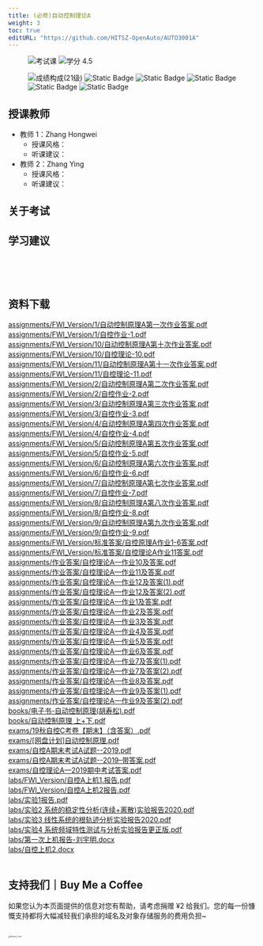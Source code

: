 ```yaml
---
title: (必修)自动控制理论A
weight: 3
toc: true
editURL: "https://github.com/HITSZ-OpenAuto/AUTO3001A"
---
```


<div align="left">
<figure>
  <img alt="考试课" src="https://img.shields.io/badge/%E8%80%83%E8%AF%95%E8%AF%BE-red" >
  <img alt="学分 4.5" src="https://img.shields.io/badge/%E5%AD%A6%E5%88%86-4.5-moccasin">
</figure>
</div>

<div align="left">
<figure>
  <img alt="成绩构成(21级)" src="https://img.shields.io/badge/%E6%88%90%E7%BB%A9%E6%9E%84%E6%88%90(21%E7%BA%A7)-gold">
  <img alt="Static Badge" src="https://img.shields.io/badge/%E4%BD%9C%E4%B8%9A-13%25-wheat">
  <img alt="Static Badge" src="https://img.shields.io/badge/%E8%AF%BE%E5%A0%82%E8%A1%A8%E7%8E%B0-5%25-wheat">
  <img alt="Static Badge" src="https://img.shields.io/badge/%E4%B8%8A%E6%9C%BA%E5%AE%9E%E9%AA%8C-4%25-wheat">
  <img alt="Static Badge" src="https://img.shields.io/badge/%E7%A1%AC%E4%BB%B6%E5%AE%9E%E9%AA%8C-8%25-wheat">
  <img alt="Static Badge" src="https://img.shields.io/badge/%E6%9C%9F%E6%9C%AB%E8%80%83%E8%AF%95-70%25-wheat">
</figure>
</div>

## 授课教师

- 教师 1：Zhang Hongwei
  - 授课风格：
  - 听课建议：
- 教师 2：Zhang Ying
  - 授课风格：
  - 听课建议：

## 关于考试

## 学习建议
<br>
<br>
<br>


## 资料下载

<a href="https://gh.hoa.moe/github.com/HITSZ-OpenAuto/AUTO3001A/raw/main/assignments/FWI_Version/1/%E8%87%AA%E5%8A%A8%E6%8E%A7%E5%88%B6%E5%8E%9F%E7%90%86A%E7%AC%AC%E4%B8%80%E6%AC%A1%E4%BD%9C%E4%B8%9A%E7%AD%94%E6%A1%88.pdf">assignments/FWI_Version/1/自动控制原理A第一次作业答案.pdf</a>
<br>
<a href="https://gh.hoa.moe/github.com/HITSZ-OpenAuto/AUTO3001A/raw/main/assignments/FWI_Version/1/%E8%87%AA%E6%8E%A7%E4%BD%9C%E4%B8%9A-1.pdf">assignments/FWI_Version/1/自控作业-1.pdf</a>
<br>
<a href="https://gh.hoa.moe/github.com/HITSZ-OpenAuto/AUTO3001A/raw/main/assignments/FWI_Version/10/%E8%87%AA%E5%8A%A8%E6%8E%A7%E5%88%B6%E5%8E%9F%E7%90%86A%E7%AC%AC%E5%8D%81%E6%AC%A1%E4%BD%9C%E4%B8%9A%E7%AD%94%E6%A1%88.pdf">assignments/FWI_Version/10/自动控制原理A第十次作业答案.pdf</a>
<br>
<a href="https://gh.hoa.moe/github.com/HITSZ-OpenAuto/AUTO3001A/raw/main/assignments/FWI_Version/10/%E8%87%AA%E6%8E%A7%E7%90%86%E8%AE%BA-10.pdf">assignments/FWI_Version/10/自控理论-10.pdf</a>
<br>
<a href="https://gh.hoa.moe/github.com/HITSZ-OpenAuto/AUTO3001A/raw/main/assignments/FWI_Version/11/%E8%87%AA%E5%8A%A8%E6%8E%A7%E5%88%B6%E5%8E%9F%E7%90%86A%E7%AC%AC%E5%8D%81%E4%B8%80%E6%AC%A1%E4%BD%9C%E4%B8%9A%E7%AD%94%E6%A1%88.pdf">assignments/FWI_Version/11/自动控制原理A第十一次作业答案.pdf</a>
<br>
<a href="https://gh.hoa.moe/github.com/HITSZ-OpenAuto/AUTO3001A/raw/main/assignments/FWI_Version/11/%E8%87%AA%E6%8E%A7%E7%90%86%E8%AE%BA-11.pdf">assignments/FWI_Version/11/自控理论-11.pdf</a>
<br>
<a href="https://gh.hoa.moe/github.com/HITSZ-OpenAuto/AUTO3001A/raw/main/assignments/FWI_Version/2/%E8%87%AA%E5%8A%A8%E6%8E%A7%E5%88%B6%E5%8E%9F%E7%90%86A%E7%AC%AC%E4%BA%8C%E6%AC%A1%E4%BD%9C%E4%B8%9A%E7%AD%94%E6%A1%88.pdf">assignments/FWI_Version/2/自动控制原理A第二次作业答案.pdf</a>
<br>
<a href="https://gh.hoa.moe/github.com/HITSZ-OpenAuto/AUTO3001A/raw/main/assignments/FWI_Version/2/%E8%87%AA%E6%8E%A7%E4%BD%9C%E4%B8%9A-2.pdf">assignments/FWI_Version/2/自控作业-2.pdf</a>
<br>
<a href="https://gh.hoa.moe/github.com/HITSZ-OpenAuto/AUTO3001A/raw/main/assignments/FWI_Version/3/%E8%87%AA%E5%8A%A8%E6%8E%A7%E5%88%B6%E5%8E%9F%E7%90%86A%E7%AC%AC%E4%B8%89%E6%AC%A1%E4%BD%9C%E4%B8%9A%E7%AD%94%E6%A1%88.pdf">assignments/FWI_Version/3/自动控制原理A第三次作业答案.pdf</a>
<br>
<a href="https://gh.hoa.moe/github.com/HITSZ-OpenAuto/AUTO3001A/raw/main/assignments/FWI_Version/3/%E8%87%AA%E6%8E%A7%E4%BD%9C%E4%B8%9A-3.pdf">assignments/FWI_Version/3/自控作业-3.pdf</a>
<br>
<a href="https://gh.hoa.moe/github.com/HITSZ-OpenAuto/AUTO3001A/raw/main/assignments/FWI_Version/4/%E8%87%AA%E5%8A%A8%E6%8E%A7%E5%88%B6%E5%8E%9F%E7%90%86A%E7%AC%AC%E5%9B%9B%E6%AC%A1%E4%BD%9C%E4%B8%9A%E7%AD%94%E6%A1%88.pdf">assignments/FWI_Version/4/自动控制原理A第四次作业答案.pdf</a>
<br>
<a href="https://gh.hoa.moe/github.com/HITSZ-OpenAuto/AUTO3001A/raw/main/assignments/FWI_Version/4/%E8%87%AA%E6%8E%A7%E4%BD%9C%E4%B8%9A-4.pdf">assignments/FWI_Version/4/自控作业-4.pdf</a>
<br>
<a href="https://gh.hoa.moe/github.com/HITSZ-OpenAuto/AUTO3001A/raw/main/assignments/FWI_Version/5/%E8%87%AA%E5%8A%A8%E6%8E%A7%E5%88%B6%E5%8E%9F%E7%90%86A%E7%AC%AC%E4%BA%94%E6%AC%A1%E4%BD%9C%E4%B8%9A%E7%AD%94%E6%A1%88.pdf">assignments/FWI_Version/5/自动控制原理A第五次作业答案.pdf</a>
<br>
<a href="https://gh.hoa.moe/github.com/HITSZ-OpenAuto/AUTO3001A/raw/main/assignments/FWI_Version/5/%E8%87%AA%E6%8E%A7%E4%BD%9C%E4%B8%9A-5.pdf">assignments/FWI_Version/5/自控作业-5.pdf</a>
<br>
<a href="https://gh.hoa.moe/github.com/HITSZ-OpenAuto/AUTO3001A/raw/main/assignments/FWI_Version/6/%E8%87%AA%E5%8A%A8%E6%8E%A7%E5%88%B6%E5%8E%9F%E7%90%86A%E7%AC%AC%E5%85%AD%E6%AC%A1%E4%BD%9C%E4%B8%9A%E7%AD%94%E6%A1%88.pdf">assignments/FWI_Version/6/自动控制原理A第六次作业答案.pdf</a>
<br>
<a href="https://gh.hoa.moe/github.com/HITSZ-OpenAuto/AUTO3001A/raw/main/assignments/FWI_Version/6/%E8%87%AA%E6%8E%A7%E4%BD%9C%E4%B8%9A-6.pdf">assignments/FWI_Version/6/自控作业-6.pdf</a>
<br>
<a href="https://gh.hoa.moe/github.com/HITSZ-OpenAuto/AUTO3001A/raw/main/assignments/FWI_Version/7/%E8%87%AA%E5%8A%A8%E6%8E%A7%E5%88%B6%E5%8E%9F%E7%90%86A%E7%AC%AC%E4%B8%83%E6%AC%A1%E4%BD%9C%E4%B8%9A%E7%AD%94%E6%A1%88.pdf">assignments/FWI_Version/7/自动控制原理A第七次作业答案.pdf</a>
<br>
<a href="https://gh.hoa.moe/github.com/HITSZ-OpenAuto/AUTO3001A/raw/main/assignments/FWI_Version/7/%E8%87%AA%E6%8E%A7%E4%BD%9C%E4%B8%9A-7.pdf">assignments/FWI_Version/7/自控作业-7.pdf</a>
<br>
<a href="https://gh.hoa.moe/github.com/HITSZ-OpenAuto/AUTO3001A/raw/main/assignments/FWI_Version/8/%E8%87%AA%E5%8A%A8%E6%8E%A7%E5%88%B6%E5%8E%9F%E7%90%86A%E7%AC%AC%E5%85%AB%E6%AC%A1%E4%BD%9C%E4%B8%9A%E7%AD%94%E6%A1%88.pdf">assignments/FWI_Version/8/自动控制原理A第八次作业答案.pdf</a>
<br>
<a href="https://gh.hoa.moe/github.com/HITSZ-OpenAuto/AUTO3001A/raw/main/assignments/FWI_Version/8/%E8%87%AA%E6%8E%A7%E4%BD%9C%E4%B8%9A-8.pdf">assignments/FWI_Version/8/自控作业-8.pdf</a>
<br>
<a href="https://gh.hoa.moe/github.com/HITSZ-OpenAuto/AUTO3001A/raw/main/assignments/FWI_Version/9/%E8%87%AA%E5%8A%A8%E6%8E%A7%E5%88%B6%E5%8E%9F%E7%90%86A%E7%AC%AC%E4%B9%9D%E6%AC%A1%E4%BD%9C%E4%B8%9A%E7%AD%94%E6%A1%88.pdf">assignments/FWI_Version/9/自动控制原理A第九次作业答案.pdf</a>
<br>
<a href="https://gh.hoa.moe/github.com/HITSZ-OpenAuto/AUTO3001A/raw/main/assignments/FWI_Version/9/%E8%87%AA%E6%8E%A7%E4%BD%9C%E4%B8%9A-9.pdf">assignments/FWI_Version/9/自控作业-9.pdf</a>
<br>
<a href="https://gh.hoa.moe/github.com/HITSZ-OpenAuto/AUTO3001A/raw/main/assignments/FWI_Version/%E6%A0%87%E5%87%86%E7%AD%94%E6%A1%88/%E8%87%AA%E6%8E%A7%E5%8E%9F%E7%90%86A%E4%BD%9C%E4%B8%9A1-6%E7%AD%94%E6%A1%88.pdf">assignments/FWI_Version/标准答案/自控原理A作业1-6答案.pdf</a>
<br>
<a href="https://gh.hoa.moe/github.com/HITSZ-OpenAuto/AUTO3001A/raw/main/assignments/FWI_Version/%E6%A0%87%E5%87%86%E7%AD%94%E6%A1%88/%E8%87%AA%E6%8E%A7%E7%90%86%E8%AE%BAA%E4%BD%9C%E4%B8%9A11%E7%AD%94%E6%A1%88.pdf">assignments/FWI_Version/标准答案/自控理论A作业11答案.pdf</a>
<br>
<a href="https://gh.hoa.moe/github.com/HITSZ-OpenAuto/AUTO3001A/raw/main/assignments/%E4%BD%9C%E4%B8%9A%E7%AD%94%E6%A1%88/%E8%87%AA%E6%8E%A7%E7%90%86%E8%AE%BAA%E2%80%94%E4%BD%9C%E4%B8%9A10%E5%8F%8A%E7%AD%94%E6%A1%88.pdf">assignments/作业答案/自控理论A—作业10及答案.pdf</a>
<br>
<a href="https://gh.hoa.moe/github.com/HITSZ-OpenAuto/AUTO3001A/raw/main/assignments/%E4%BD%9C%E4%B8%9A%E7%AD%94%E6%A1%88/%E8%87%AA%E6%8E%A7%E7%90%86%E8%AE%BAA%E2%80%94%E4%BD%9C%E4%B8%9A11%E5%8F%8A%E7%AD%94%E6%A1%88.pdf">assignments/作业答案/自控理论A—作业11及答案.pdf</a>
<br>
<a href="https://gh.hoa.moe/github.com/HITSZ-OpenAuto/AUTO3001A/raw/main/assignments/%E4%BD%9C%E4%B8%9A%E7%AD%94%E6%A1%88/%E8%87%AA%E6%8E%A7%E7%90%86%E8%AE%BAA%E2%80%94%E4%BD%9C%E4%B8%9A12%E5%8F%8A%E7%AD%94%E6%A1%88%281%29.pdf">assignments/作业答案/自控理论A—作业12及答案(1).pdf</a>
<br>
<a href="https://gh.hoa.moe/github.com/HITSZ-OpenAuto/AUTO3001A/raw/main/assignments/%E4%BD%9C%E4%B8%9A%E7%AD%94%E6%A1%88/%E8%87%AA%E6%8E%A7%E7%90%86%E8%AE%BAA%E2%80%94%E4%BD%9C%E4%B8%9A12%E5%8F%8A%E7%AD%94%E6%A1%88%282%29.pdf">assignments/作业答案/自控理论A—作业12及答案(2).pdf</a>
<br>
<a href="https://gh.hoa.moe/github.com/HITSZ-OpenAuto/AUTO3001A/raw/main/assignments/%E4%BD%9C%E4%B8%9A%E7%AD%94%E6%A1%88/%E8%87%AA%E6%8E%A7%E7%90%86%E8%AE%BAA%E2%80%94%E4%BD%9C%E4%B8%9A1%E5%8F%8A%E7%AD%94%E6%A1%88.pdf">assignments/作业答案/自控理论A—作业1及答案.pdf</a>
<br>
<a href="https://gh.hoa.moe/github.com/HITSZ-OpenAuto/AUTO3001A/raw/main/assignments/%E4%BD%9C%E4%B8%9A%E7%AD%94%E6%A1%88/%E8%87%AA%E6%8E%A7%E7%90%86%E8%AE%BAA%E2%80%94%E4%BD%9C%E4%B8%9A2%E5%8F%8A%E7%AD%94%E6%A1%88.pdf">assignments/作业答案/自控理论A—作业2及答案.pdf</a>
<br>
<a href="https://gh.hoa.moe/github.com/HITSZ-OpenAuto/AUTO3001A/raw/main/assignments/%E4%BD%9C%E4%B8%9A%E7%AD%94%E6%A1%88/%E8%87%AA%E6%8E%A7%E7%90%86%E8%AE%BAA%E2%80%94%E4%BD%9C%E4%B8%9A3%E5%8F%8A%E7%AD%94%E6%A1%88.pdf">assignments/作业答案/自控理论A—作业3及答案.pdf</a>
<br>
<a href="https://gh.hoa.moe/github.com/HITSZ-OpenAuto/AUTO3001A/raw/main/assignments/%E4%BD%9C%E4%B8%9A%E7%AD%94%E6%A1%88/%E8%87%AA%E6%8E%A7%E7%90%86%E8%AE%BAA%E2%80%94%E4%BD%9C%E4%B8%9A4%E5%8F%8A%E7%AD%94%E6%A1%88.pdf">assignments/作业答案/自控理论A—作业4及答案.pdf</a>
<br>
<a href="https://gh.hoa.moe/github.com/HITSZ-OpenAuto/AUTO3001A/raw/main/assignments/%E4%BD%9C%E4%B8%9A%E7%AD%94%E6%A1%88/%E8%87%AA%E6%8E%A7%E7%90%86%E8%AE%BAA%E2%80%94%E4%BD%9C%E4%B8%9A5%E5%8F%8A%E7%AD%94%E6%A1%88.pdf">assignments/作业答案/自控理论A—作业5及答案.pdf</a>
<br>
<a href="https://gh.hoa.moe/github.com/HITSZ-OpenAuto/AUTO3001A/raw/main/assignments/%E4%BD%9C%E4%B8%9A%E7%AD%94%E6%A1%88/%E8%87%AA%E6%8E%A7%E7%90%86%E8%AE%BAA%E2%80%94%E4%BD%9C%E4%B8%9A6%E5%8F%8A%E7%AD%94%E6%A1%88.pdf">assignments/作业答案/自控理论A—作业6及答案.pdf</a>
<br>
<a href="https://gh.hoa.moe/github.com/HITSZ-OpenAuto/AUTO3001A/raw/main/assignments/%E4%BD%9C%E4%B8%9A%E7%AD%94%E6%A1%88/%E8%87%AA%E6%8E%A7%E7%90%86%E8%AE%BAA%E2%80%94%E4%BD%9C%E4%B8%9A7%E5%8F%8A%E7%AD%94%E6%A1%88%281%29.pdf">assignments/作业答案/自控理论A—作业7及答案(1).pdf</a>
<br>
<a href="https://gh.hoa.moe/github.com/HITSZ-OpenAuto/AUTO3001A/raw/main/assignments/%E4%BD%9C%E4%B8%9A%E7%AD%94%E6%A1%88/%E8%87%AA%E6%8E%A7%E7%90%86%E8%AE%BAA%E2%80%94%E4%BD%9C%E4%B8%9A7%E5%8F%8A%E7%AD%94%E6%A1%88%282%29.pdf">assignments/作业答案/自控理论A—作业7及答案(2).pdf</a>
<br>
<a href="https://gh.hoa.moe/github.com/HITSZ-OpenAuto/AUTO3001A/raw/main/assignments/%E4%BD%9C%E4%B8%9A%E7%AD%94%E6%A1%88/%E8%87%AA%E6%8E%A7%E7%90%86%E8%AE%BAA%E2%80%94%E4%BD%9C%E4%B8%9A8%E5%8F%8A%E7%AD%94%E6%A1%88.pdf">assignments/作业答案/自控理论A—作业8及答案.pdf</a>
<br>
<a href="https://gh.hoa.moe/github.com/HITSZ-OpenAuto/AUTO3001A/raw/main/assignments/%E4%BD%9C%E4%B8%9A%E7%AD%94%E6%A1%88/%E8%87%AA%E6%8E%A7%E7%90%86%E8%AE%BAA%E2%80%94%E4%BD%9C%E4%B8%9A9%E5%8F%8A%E7%AD%94%E6%A1%88%281%29.pdf">assignments/作业答案/自控理论A—作业9及答案(1).pdf</a>
<br>
<a href="https://gh.hoa.moe/github.com/HITSZ-OpenAuto/AUTO3001A/raw/main/assignments/%E4%BD%9C%E4%B8%9A%E7%AD%94%E6%A1%88/%E8%87%AA%E6%8E%A7%E7%90%86%E8%AE%BAA%E2%80%94%E4%BD%9C%E4%B8%9A9%E5%8F%8A%E7%AD%94%E6%A1%88%282%29.pdf">assignments/作业答案/自控理论A—作业9及答案(2).pdf</a>
<br>
<a href="https://gh.hoa.moe/github.com/HITSZ-OpenAuto/AUTO3001A/raw/main/books/%E7%94%B5%E5%AD%90%E4%B9%A6-%E8%87%AA%E5%8A%A8%E6%8E%A7%E5%88%B6%E5%8E%9F%E7%90%86%28%E8%83%A1%E5%AF%BF%E6%9D%BE%29.pdf">books/电子书-自动控制原理(胡寿松).pdf</a>
<br>
<a href="https://gh.hoa.moe/github.com/HITSZ-OpenAuto/AUTO3001A/raw/main/books/%E8%87%AA%E5%8A%A8%E6%8E%A7%E5%88%B6%E5%8E%9F%E7%90%86%20%E4%B8%8A%2B%E4%B8%8B.pdf">books/自动控制原理 上+下.pdf</a>
<br>
<a href="https://gh.hoa.moe/github.com/HITSZ-OpenAuto/AUTO3001A/raw/main/exams/19%E7%A7%8B%E8%87%AA%E6%8E%A7C%E8%80%83%E5%8D%B7%E3%80%90%E6%9C%9F%E6%9C%AB%E3%80%91%EF%BC%88%E5%90%AB%E7%AD%94%E6%A1%88%EF%BC%89.pdf">exams/19秋自控C考卷【期末】（含答案）.pdf</a>
<br>
<a href="https://gh.hoa.moe/github.com/HITSZ-OpenAuto/AUTO3001A/raw/main/exams/%5B%E7%BD%91%E7%9B%98%E8%AE%A1%E5%88%92%5D%E8%87%AA%E5%8A%A8%E6%8E%A7%E5%88%B6%E5%8E%9F%E7%90%86.pdf">exams/[网盘计划]自动控制原理.pdf</a>
<br>
<a href="https://gh.hoa.moe/github.com/HITSZ-OpenAuto/AUTO3001A/raw/main/exams/%E8%87%AA%E6%8E%A7A%E6%9C%9F%E6%9C%AB%E8%80%83%E8%AF%95A%E8%AF%95%E9%A2%98--2019.pdf">exams/自控A期末考试A试题--2019.pdf</a>
<br>
<a href="https://gh.hoa.moe/github.com/HITSZ-OpenAuto/AUTO3001A/raw/main/exams/%E8%87%AA%E6%8E%A7A%E6%9C%9F%E6%9C%AB%E8%80%83%E8%AF%95A%E8%AF%95%E9%A2%98--2019%E2%80%93%E5%B8%A6%E7%AD%94%E6%A1%88.pdf">exams/自控A期末考试A试题--2019–带答案.pdf</a>
<br>
<a href="https://gh.hoa.moe/github.com/HITSZ-OpenAuto/AUTO3001A/raw/main/exams/%E8%87%AA%E6%8E%A7%E7%90%86%E8%AE%BAA%E2%80%942019%E6%9C%9F%E4%B8%AD%E8%80%83%E8%AF%95%E7%AD%94%E6%A1%88.pdf">exams/自控理论A—2019期中考试答案.pdf</a>
<br>
<a href="https://gh.hoa.moe/github.com/HITSZ-OpenAuto/AUTO3001A/raw/main/labs/FWI_Version/%E8%87%AA%E6%8E%A7A%E4%B8%8A%E6%9C%BA1.%E6%8A%A5%E5%91%8A.pdf">labs/FWI_Version/自控A上机1.报告.pdf</a>
<br>
<a href="https://gh.hoa.moe/github.com/HITSZ-OpenAuto/AUTO3001A/raw/main/labs/FWI_Version/%E8%87%AA%E6%8E%A7A%E4%B8%8A%E6%9C%BA2%E6%8A%A5%E5%91%8A.pdf">labs/FWI_Version/自控A上机2报告.pdf</a>
<br>
<a href="https://gh.hoa.moe/github.com/HITSZ-OpenAuto/AUTO3001A/raw/main/labs/%E5%AE%9E%E9%AA%8C1%E6%8A%A5%E5%91%8A.pdf">labs/实验1报告.pdf</a>
<br>
<a href="https://gh.hoa.moe/github.com/HITSZ-OpenAuto/AUTO3001A/raw/main/labs/%E5%AE%9E%E9%AA%8C2%20%E7%B3%BB%E7%BB%9F%E7%9A%84%E7%A8%B3%E5%AE%9A%E6%80%A7%E5%88%86%E6%9E%90%28%E8%BF%9E%E7%BB%AD%2B%E7%A6%BB%E6%95%A3%29%E5%AE%9E%E9%AA%8C%E6%8A%A5%E5%91%8A2020.pdf">labs/实验2 系统的稳定性分析(连续+离散)实验报告2020.pdf</a>
<br>
<a href="https://gh.hoa.moe/github.com/HITSZ-OpenAuto/AUTO3001A/raw/main/labs/%E5%AE%9E%E9%AA%8C3%20%E7%BA%BF%E6%80%A7%E7%B3%BB%E7%BB%9F%E7%9A%84%E6%A0%B9%E8%BD%A8%E8%BF%B9%E5%88%86%E6%9E%90%E5%AE%9E%E9%AA%8C%E6%8A%A5%E5%91%8A2020.pdf">labs/实验3 线性系统的根轨迹分析实验报告2020.pdf</a>
<br>
<a href="https://gh.hoa.moe/github.com/HITSZ-OpenAuto/AUTO3001A/raw/main/labs/%E5%AE%9E%E9%AA%8C4%20%E7%B3%BB%E7%BB%9F%E9%A2%91%E5%9F%9F%E7%89%B9%E6%80%A7%E6%B5%8B%E8%AF%95%E4%B8%8E%E5%88%86%E6%9E%90%E5%AE%9E%E9%AA%8C%E6%8A%A5%E5%91%8A%E6%9B%B4%E6%AD%A3%E7%89%88.pdf">labs/实验4 系统频域特性测试与分析实验报告更正版.pdf</a>
<br>
<a href="https://gh.hoa.moe/github.com/HITSZ-OpenAuto/AUTO3001A/raw/main/labs/%E7%AC%AC%E4%B8%80%E6%AC%A1%E4%B8%8A%E6%9C%BA%E6%8A%A5%E5%91%8A-%E5%88%98%E5%AE%87%E6%98%8E.docx">labs/第一次上机报告-刘宇明.docx</a>
<br>
<a href="https://gh.hoa.moe/github.com/HITSZ-OpenAuto/AUTO3001A/raw/main/labs/%E8%87%AA%E6%8E%A7%E4%B8%8A%E6%9C%BA2.docx">labs/自控上机2.docx</a>
<br>
<br>


## 支持我们｜Buy Me a Coffee

如果您认为本页面提供的信息对您有帮助，请考虑捐赠 ¥2 给我们。您的每一份慷慨支持都将大幅减轻我们承担的域名及对象存储服务的费用负担~

<br>
<img src="https://mitcher-1316637614.cos.ap-nanjing.myqcloud.com/hoa/20231112170457.png?imageSlim" alt="Reward_Code" style="zoom:25%; display: block; margin: 0 auto;" />